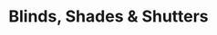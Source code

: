---
title: "Blinds, Shades & Shutters"
url: /florence/blinds-shades-and-shutters/
shop: window blind
---